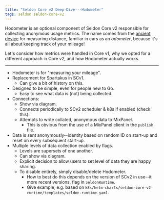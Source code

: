 ```yaml
---
title: "Seldon Core v2 Deep-Dive---Hodometer"
tags: seldon seldon-core-v2
---
```


Hodometer is an optional component of Seldon Core v2 responsible for collecting anonymous usage metrics.
The name comes from the [ancient device](https://en.wikipedia.org/wiki/Odometer) for measuring distance, familiar in cars as an _odometer_, because it's all about keeping track of your mileage!

Let's consider how metrics were handled in Core v1, why we opted for a different approach in Core v2, and how Hodometer actually works.

---

* Hodometer is for "measuring your mileage".
* Replacement for Spartakus in SCv1.
  * Can give a bit of history on this.
* Designed to be simple, even for people new to Go.
  * Easy to see what data is (not) being collected.
* Connections:
  * Show via diagram.
  * Connects periodically to SCv2 scheduler & k8s if enabled (check this).
  * Attempts to write collated, anonymous data to MixPanel.
    * This is obvious from the use of a MixPanel client in the `publish` file.
* Data is sent anonymously--identity based on random ID on start-up and reset on every subsequent start-up.
* Multiple levels of data collection enabled by flags.
  * Levels are supersets of one another.
  * Can show via diagram.
  * Explicit decision to allow users to set level of data they are happy sharing.
  * To disable entirely, simply disable/delete Hodometer.
    * How to best do this depends on the version of SCv2 in use--it more recent versions, flag in `SeldonRuntime`.
    * Give example, e.g. based on `k8s/helm-charts/seldon-core-v2-runtime/templates/seldon-runtime.yaml`.
